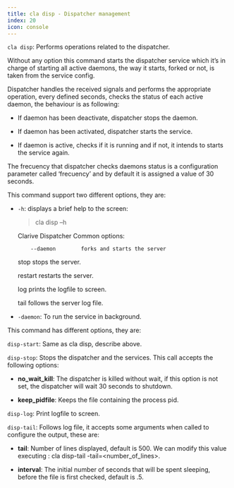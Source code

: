 ```yaml
---
title: cla disp - Dispatcher management
index: 20
icon: console
---
```


`cla disp`: Performs operations related to the dispatcher.

Without any option this command starts the dispatcher service which it’s in charge of starting all active daemons, the way it starts, forked or not, is taken from the service config.

Dispatcher handles the received signals and performs the appropriate operation, every defined seconds, checks the status of each active daemon, the behaviour is as following:

- If daemon has been deactivate, dispatcher stops the daemon.

- If daemon has been activated, dispatcher starts the service.

- If daemon is active, checks if it is running and if not, it intends to starts the service again.


The frecuency that dispatcher checks daemons status is a configuration parameter called ‘frecuency’ and by default it is assigned a value of 30 seconds.

This command support two different options, they are:

- `-h`: displays a brief help to the screen:


    > cla disp –h

    Clarive Dispatcher
      Common options:

          --daemon        forks and starts the server

    stop
      stops the server.

     restart
      restarts the server.

     log
      prints the logfile to screen.

     tail
      follows the server log file.

- `-daemon`: To run the service in background.

This command has different options, they are:

`disp-start`: Same as cla disp, describe above.

`disp-stop`:  Stops the dispatcher and the services.  This call accepts the following options:

- **no_wait_kill**: The dispatcher is killed without wait, if this option is not set, the dispatcher will wait 30 seconds to shutdown.

- **keep_pidfile**: Keeps the file containing the process pid.

`disp-log`: Print logfile to screen.

`disp-tail`: Follows log file, it accepts some arguments when called to configure the output, these are:

- **tail**: Number of lines displayed, default is 500. We can modify this value executing : cla disp-tail -tail=<number_of_lines>.

- **interval**: The initial number of seconds that will be spent sleeping, before the file is first checked, default is .5.


